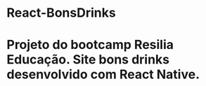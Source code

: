 # React-BonsDrinks

# Projeto do bootcamp Resilia Educação. Site bons drinks desenvolvido com React Native.

